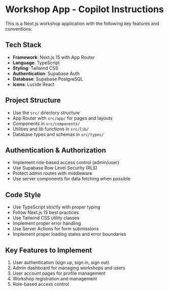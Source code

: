 # Workshop App - Copilot Instructions

<!-- Use this file to provide workspace-specific custom instructions to Copilot. For more details, visit https://code.visualstudio.com/docs/copilot/copilot-customization#_use-a-githubcopilotinstructionsmd-file -->

This is a Next.js workshop application with the following key features and conventions:

## Tech Stack
- **Framework**: Next.js 15 with App Router
- **Language**: TypeScript
- **Styling**: Tailwind CSS
- **Authentication**: Supabase Auth
- **Database**: Supabase PostgreSQL
- **Icons**: Lucide React

## Project Structure
- Use the `src/` directory structure
- App Router with `src/app/` for pages and layouts
- Components in `src/components/`
- Utilities and lib functions in `src/lib/`
- Database types and schemas in `src/types/`

## Authentication & Authorization
- Implement role-based access control (admin/user)
- Use Supabase Row Level Security (RLS)
- Protect admin routes with middleware
- Use server components for data fetching when possible

## Code Style
- Use TypeScript strictly with proper typing
- Follow Next.js 15 best practices
- Use Tailwind CSS utility classes
- Implement proper error handling
- Use Server Actions for form submissions
- Implement proper loading states and error boundaries

## Key Features to Implement
1. User authentication (sign up, sign in, sign out)
2. Admin dashboard for managing workshops and users
3. User account pages for profile management
4. Workshop registration and management
5. Role-based access control
